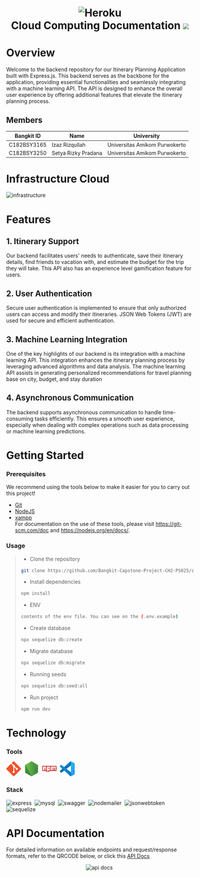 <h1 align="center">
  <br>
  <img src="https://storage.googleapis.com/itinergo-storage/src/myimg/Itinergo%20Logo%20with%20Company%20Name.png" alt="Heroku" style="width:45vw" >
  <br>
  Cloud Computing Documentation <img src="https://media.giphy.com/media/hvRJCLFzcasrR4ia7z/giphy.gif" width="35">
  <br>
</h1>

# Overview
Welcome to the backend repository for our Itinerary Planning Application built with Express.js. This backend serves as the backbone for the application, providing essential functionalities and seamlessly integrating with a machine learning API. The API is designed to enhance the overall user experience by offering additional features that elevate the itinerary planning process.

##  Members
| Bangkit ID | Name | University |
|-----|-------|------|
| C182BSY3165   | Izaz Rizqullah |  Universitas Amikom Purwokerto |
| C182BSY3250   |  Setya Rizky Pradana  | Universitas Amikom Purwokerto | 

# Infrastructure Cloud

<img src="https://storage.googleapis.com/itinergo-storage/src/myimg/ItinergoApp.drawio_4.png" alt="infrastructure" style="width:70vw" >


# Features
## 1. Itinerary Support
Our backend facilitates users' needs to authenticate, save their itinerary details, find friends to vacation with, and estimate the budget for the trip they will take. This API also has an experience level gamification feature for users.

## 2. User Authentication
Secure user authentication is implemented to ensure that only authorized users can access and modify their itineraries. JSON Web Tokens (JWT) are used for secure and efficient authentication.

## 3. Machine Learning Integration
One of the key highlights of our backend is its integration with a machine learning API. This integration enhances the itinerary planning process by leveraging advanced algorithms and data analysis. The machine learning API assists in generating personalized recommendations for travel planning base on city, budget, and stay duration

## 4. Asynchronous Communication
The backend supports asynchronous communication to handle time-consuming tasks efficiently. This ensures a smooth user experience, especially when dealing with complex operations such as data processing or machine learning predictions.

# Getting Started

### Prerequisites

We recommend using the tools below to make it easier for you to carry out this project!

-   [Git](https://git-scm.com/downloads)
-   [NodeJS](https://nodejs.org/en/download/)
-   [xampp](https://www.apachefriends.org/download.html)
    <br>
    For documentation on the use of these tools, please visit https://git-scm.com/doc and https://nodejs.org/en/docs/.

### Usage

> -   Clone the repository
>
> ```bash
> git clone https://github.com/Bangkit-Capstone-Project-CH2-PS025/cloud-computing
> ```
>
> -   Install dependencies
>
> ```bash
> npm install
> ```
> 
> -   ENV
>
> ```bash
> contents of the env file. You can see on the (.env.example)
> ```
>
> -   Create database
>
> ```bash
> npx sequelize db:create
> ```
>
> -   Migrate database
>
> ```bash
> npx sequelize db:migrate
> ```
>
> -   Running seeds
>
> ```bash
> npx sequelize db:seed:all
> ```
>
> -   Run project
>
> ```bash
> npm run dev
> ```

# Technology

### Tools
<p>
<img src="https://raw.githubusercontent.com/devicons/devicon/1119b9f84c0290e0f0b38982099a2bd027a48bf1/icons/git/git-original.svg" title="Git" alt="Git" width="40" height="40" />&nbsp;
<img src="https://raw.githubusercontent.com/devicons/devicon/1119b9f84c0290e0f0b38982099a2bd027a48bf1/icons/nodejs/nodejs-original.svg" title="NodeJS" alt="NodeJS" width="40" height="40"/>&nbsp;
<img src="https://raw.githubusercontent.com/devicons/devicon/master/icons/npm/npm-original-wordmark.svg" title="npm" alt="npm" width="40" height="40"/>&nbsp;
<img src="https://raw.githubusercontent.com/devicons/devicon/1119b9f84c0290e0f0b38982099a2bd027a48bf1/icons/vscode/vscode-original.svg" title="Visual Studio Code" alt="Visual Studio Code" width="40" height="40"/>&nbsp;
</p>

### Stack
<p>
<img src="https://storage.googleapis.com/itinergo-storage/src/myimg/expressjs.png" title="express" alt="express" width="40" height="40"/>&nbsp;
<img src="https://storage.googleapis.com/itinergo-storage/src/myimg/mysql.svg" title="mysql" alt="mysql" width="40" height="40"/>&nbsp;
<img src="https://static1.smartbear.co/swagger/media/assets/images/swagger_logo.svg" title="swagger" alt="swagger" width="50" height="50"/>&nbsp;
<img src="https://repository-images.githubusercontent.com/1272424/d1995000-0ab7-11ea-8ed3-04a082c36b0d" title="nodemailer" alt="nodemailer" width="40" height="40"/>&nbsp;
<img src="https://storage.googleapis.com/itinergo-storage/src/myimg/icons8-json-web-token.svg" title="jsonwebtoken" alt="jsonwebtoken" width="40" height="40"/>&nbsp;
<img src="https://storage.googleapis.com/itinergo-storage/src/myimg/sequelize_original_logo_icon_146348.svg" title="sequelize" alt="sequelize" width="40" height="40"/>&nbsp;

</p>

# API Documentation
For detailed information on available endpoints and request/response formats, refer to the QRCODE below, or click this [API Docs](http://35.184.3.42:3000/api-docs/)
<p align="center">
<img src="https://storage.googleapis.com/itinergo-storage/src/myimg/API_Docs.png" title="api docs" alt="api docs" width="200" height="230"/>&nbsp;
</p>
